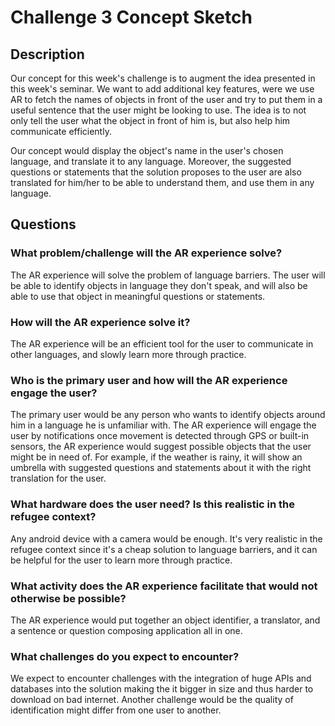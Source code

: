 # Challenge 3 Concept Sketch

## Description

Our concept for this week's challenge is to augment the idea presented in this week's seminar. We want to add additional key features, were we use AR to fetch the names of objects in front of the user and try to put them in a useful sentence that the user might be looking to use.
The idea is to not only tell the user what the object in front of him is, but also help him communicate efficiently.

Our concept would display the object's name in the user's chosen language, and translate it to any language. Moreover, the suggested questions or statements that the solution proposes to the user are also translated for him/her to be able to understand them, and use them in any language.

## Questions

### What problem/challenge will the AR experience solve?

The AR experience will solve the problem of language barriers. The user will be able to identify objects in language they don't speak, and will also be able to use that object in meaningful questions or statements.

### How will the AR experience solve it?

The AR experience will be an efficient tool for the user to communicate in other languages, and slowly learn more through practice.

### Who is the primary user and how will the AR experience engage the user?

The primary user would be any person who wants to identify objects around him in a language he is unfamiliar with. The AR experience will engage the user by notifications once movement is detected through GPS or built-in sensors, the AR experience would suggest possible objects that the user might be in need of. For example, if the weather is rainy, it will show an umbrella with suggested questions and statements about it with the right translation for the user.

### What hardware does the user need? Is this realistic in the refugee context?

Any android device with a camera would be enough. It's very realistic in the refugee context since it's a cheap solution to language barriers, and it can be helpful for the user to learn more through practice.

### What activity does the AR experience facilitate that would not otherwise be possible?

The AR experience would put together an object identifier, a translator, and a sentence or question composing application all in one.

### What challenges do you expect to encounter?

We expect to encounter challenges with the integration of huge APIs and databases into the solution making the it bigger in size and thus harder to download on bad internet. Another challenge would be the quality of identification might differ from one user to another. 
